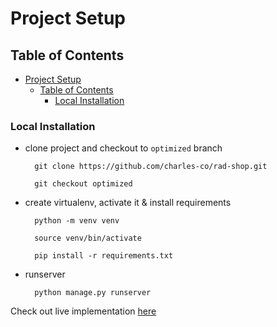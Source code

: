 # Project Setup

## Table of Contents

- [Project Setup](#project-setup)
  - [Table of Contents](#table-of-contents)
    - [Local Installation](#local-installation)

### Local Installation

- clone project and checkout to `optimized` branch

        git clone https://github.com/charles-co/rad-shop.git

        git checkout optimized

- create virtualenv, activate it & install requirements

        python -m venv venv

        source venv/bin/activate
        
        pip install -r requirements.txt

- runserver

        python manage.py runserver

Check out live implementation [here](#https://rad.pythonanywhere.com/)